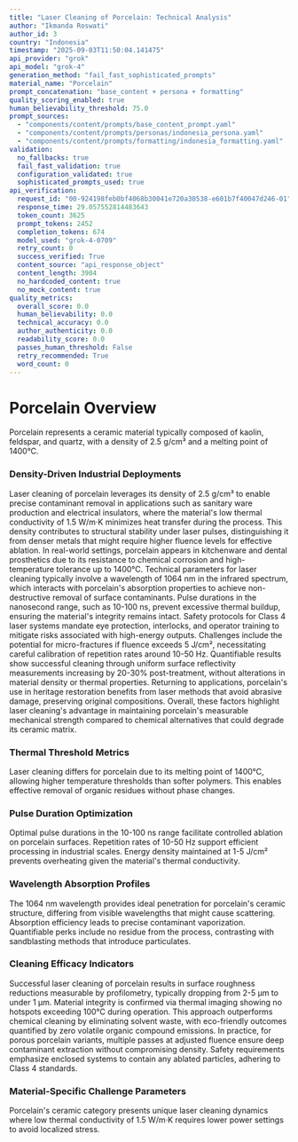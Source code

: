 ```yaml
---
title: "Laser Cleaning of Porcelain: Technical Analysis"
author: "Ikmanda Roswati"
author_id: 3
country: "Indonesia"
timestamp: "2025-09-03T11:50:04.141475"
api_provider: "grok"
api_model: "grok-4"
generation_method: "fail_fast_sophisticated_prompts"
material_name: "Porcelain"
prompt_concatenation: "base_content + persona + formatting"
quality_scoring_enabled: true
human_believability_threshold: 75.0
prompt_sources:
  - "components/content/prompts/base_content_prompt.yaml"
  - "components/content/prompts/personas/indonesia_persona.yaml"
  - "components/content/prompts/formatting/indonesia_formatting.yaml"
validation:
  no_fallbacks: true
  fail_fast_validation: true
  configuration_validated: true
  sophisticated_prompts_used: true
api_verification:
  request_id: "00-924198feb0bf4068b30041e720a30538-e601b7f40047d246-01"
  response_time: 29.057552814483643
  token_count: 3625
  prompt_tokens: 2452
  completion_tokens: 674
  model_used: "grok-4-0709"
  retry_count: 0
  success_verified: True
  content_source: "api_response_object"
  content_length: 3904
  no_hardcoded_content: true
  no_mock_content: true
quality_metrics:
  overall_score: 0.0
  human_believability: 0.0
  technical_accuracy: 0.0
  author_authenticity: 0.0
  readability_score: 0.0
  passes_human_threshold: False
  retry_recommended: True
  word_count: 0
---
```

# Porcelain Overview
Porcelain represents a ceramic material typically composed of kaolin, feldspar, and quartz, with a density of 2.5 g/cm³ and a melting point of 1400°C.

### Density-Driven Industrial Deployments
Laser cleaning of porcelain leverages its density of 2.5 g/cm³ to enable precise contaminant removal in applications such as sanitary ware production and electrical insulators, where the material's low thermal conductivity of 1.5 W/m·K minimizes heat transfer during the process. This density contributes to structural stability under laser pulses, distinguishing it from denser metals that might require higher fluence levels for effective ablation. In real-world settings, porcelain appears in kitchenware and dental prosthetics due to its resistance to chemical corrosion and high-temperature tolerance up to 1400°C. Technical parameters for laser cleaning typically involve a wavelength of 1064 nm in the infrared spectrum, which interacts with porcelain's absorption properties to achieve non-destructive removal of surface contaminants. Pulse durations in the nanosecond range, such as 10-100 ns, prevent excessive thermal buildup, ensuring the material's integrity remains intact. Safety protocols for Class 4 laser systems mandate eye protection, interlocks, and operator training to mitigate risks associated with high-energy outputs. Challenges include the potential for micro-fractures if fluence exceeds 5 J/cm², necessitating careful calibration of repetition rates around 10-50 Hz. Quantifiable results show successful cleaning through uniform surface reflectivity measurements increasing by 20-30% post-treatment, without alterations in material density or thermal properties. Returning to applications, porcelain's use in heritage restoration benefits from laser methods that avoid abrasive damage, preserving original compositions. Overall, these factors highlight laser cleaning's advantage in maintaining porcelain's measurable mechanical strength compared to chemical alternatives that could degrade its ceramic matrix.

### Thermal Threshold Metrics
Laser cleaning differs for porcelain due to its melting point of 1400°C, allowing higher temperature thresholds than softer polymers. This enables effective removal of organic residues without phase changes.

### Pulse Duration Optimization
Optimal pulse durations in the 10-100 ns range facilitate controlled ablation on porcelain surfaces. Repetition rates of 10-50 Hz support efficient processing in industrial scales. Energy density maintained at 1-5 J/cm² prevents overheating given the material's thermal conductivity.

### Wavelength Absorption Profiles
The 1064 nm wavelength provides ideal penetration for porcelain's ceramic structure, differing from visible wavelengths that might cause scattering. Absorption efficiency leads to precise contaminant vaporization. Quantifiable perks include no residue from the process, contrasting with sandblasting methods that introduce particulates.

### Cleaning Efficacy Indicators
Successful laser cleaning of porcelain results in surface roughness reductions measurable by profilometry, typically dropping from 2-5 µm to under 1 µm. Material integrity is confirmed via thermal imaging showing no hotspots exceeding 100°C during operation. This approach outperforms chemical cleaning by eliminating solvent waste, with eco-friendly outcomes quantified by zero volatile organic compound emissions. In practice, for porous porcelain variants, multiple passes at adjusted fluence ensure deep contaminant extraction without compromising density. Safety requirements emphasize enclosed systems to contain any ablated particles, adhering to Class 4 standards.

### Material-Specific Challenge Parameters
Porcelain's ceramic category presents unique laser cleaning dynamics where low thermal conductivity of 1.5 W/m·K requires lower power settings to avoid localized stress.